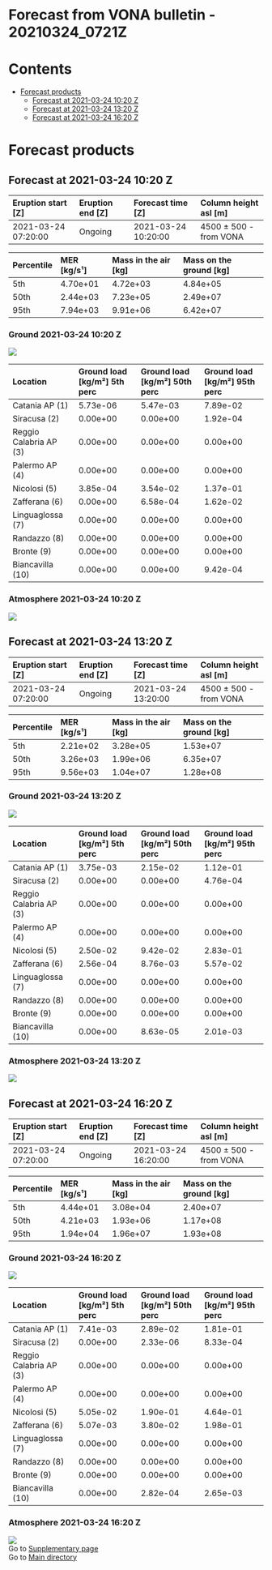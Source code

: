 
Forecast from VONA bulletin - 20210324_0721Z
============================================

Contents
========

* [Forecast products](#forecast-products)
	* [Forecast at 2021-03-24 10:20 Z](#forecast-at-2021-03-24-1020-z)
	* [Forecast at 2021-03-24 13:20 Z](#forecast-at-2021-03-24-1320-z)
	* [Forecast at 2021-03-24 16:20 Z](#forecast-at-2021-03-24-1620-z)

# Forecast products

## Forecast at 2021-03-24 10:20 Z
  

|Eruption start [Z]|Eruption end [Z]|Forecast time [Z]|Column height asl [m]|
| :--- | :--- | :--- | :--- |
|2021-03-24 07:20:00|Ongoing|2021-03-24 10:20:00|4500 ± 500 - from VONA|
  
  

|Percentile|MER [kg/s¹]|Mass in the air [kg]|Mass on the ground [kg]|
| :--- | :--- | :--- | :--- |
|5th|4.70e+01|4.72e+03|4.84e+05|
|50th|2.44e+03|7.23e+05|2.49e+07|
|95th|7.94e+03|9.91e+06|6.42e+07|
  

### Ground 2021-03-24 10:20 Z
  
![](./figures/probability_grd_2021_03_24_1020_scenario_1.png)  
  
  
  
  
  
  
  
  
  

|Location|Ground load [kg/m²] 5th perc|Ground load [kg/m²] 50th perc|Ground load [kg/m²] 95th perc|
| :--- | :--- | :--- | :--- |
|Catania AP (1)|5.73e-06|5.47e-03|7.89e-02|
|Siracusa (2)|0.00e+00|0.00e+00|1.92e-04|
|Reggio Calabria AP (3)|0.00e+00|0.00e+00|0.00e+00|
|Palermo AP (4)|0.00e+00|0.00e+00|0.00e+00|
|Nicolosi (5)|3.85e-04|3.54e-02|1.37e-01|
|Zafferana (6)|0.00e+00|6.58e-04|1.62e-02|
|Linguaglossa (7)|0.00e+00|0.00e+00|0.00e+00|
|Randazzo (8)|0.00e+00|0.00e+00|0.00e+00|
|Bronte (9)|0.00e+00|0.00e+00|0.00e+00|
|Biancavilla (10)|0.00e+00|0.00e+00|9.42e-04|
  

### Atmosphere 2021-03-24 10:20 Z
  
![](./figures/probability_air_2021_03_24_1020_scenario_1_conclev_1.png)
## Forecast at 2021-03-24 13:20 Z
  

|Eruption start [Z]|Eruption end [Z]|Forecast time [Z]|Column height asl [m]|
| :--- | :--- | :--- | :--- |
|2021-03-24 07:20:00|Ongoing|2021-03-24 13:20:00|4500 ± 500 - from VONA|
  
  

|Percentile|MER [kg/s¹]|Mass in the air [kg]|Mass on the ground [kg]|
| :--- | :--- | :--- | :--- |
|5th|2.21e+02|3.28e+05|1.53e+07|
|50th|3.26e+03|1.99e+06|6.35e+07|
|95th|9.56e+03|1.04e+07|1.28e+08|
  

### Ground 2021-03-24 13:20 Z
  
![](./figures/probability_grd_2021_03_24_1320_scenario_1.png)  
  
  
  
  
  
  
  
  
  

|Location|Ground load [kg/m²] 5th perc|Ground load [kg/m²] 50th perc|Ground load [kg/m²] 95th perc|
| :--- | :--- | :--- | :--- |
|Catania AP (1)|3.75e-03|2.15e-02|1.12e-01|
|Siracusa (2)|0.00e+00|0.00e+00|4.76e-04|
|Reggio Calabria AP (3)|0.00e+00|0.00e+00|0.00e+00|
|Palermo AP (4)|0.00e+00|0.00e+00|0.00e+00|
|Nicolosi (5)|2.50e-02|9.42e-02|2.83e-01|
|Zafferana (6)|2.56e-04|8.76e-03|5.57e-02|
|Linguaglossa (7)|0.00e+00|0.00e+00|0.00e+00|
|Randazzo (8)|0.00e+00|0.00e+00|0.00e+00|
|Bronte (9)|0.00e+00|0.00e+00|0.00e+00|
|Biancavilla (10)|0.00e+00|8.63e-05|2.01e-03|
  

### Atmosphere 2021-03-24 13:20 Z
  
![](./figures/probability_air_2021_03_24_1320_scenario_1_conclev_1.png)
## Forecast at 2021-03-24 16:20 Z
  

|Eruption start [Z]|Eruption end [Z]|Forecast time [Z]|Column height asl [m]|
| :--- | :--- | :--- | :--- |
|2021-03-24 07:20:00|Ongoing|2021-03-24 16:20:00|4500 ± 500 - from VONA|
  
  

|Percentile|MER [kg/s¹]|Mass in the air [kg]|Mass on the ground [kg]|
| :--- | :--- | :--- | :--- |
|5th|4.44e+01|3.08e+04|2.40e+07|
|50th|4.21e+03|1.93e+06|1.17e+08|
|95th|1.94e+04|1.96e+07|1.93e+08|
  

### Ground 2021-03-24 16:20 Z
  
![](./figures/probability_grd_2021_03_24_1620_scenario_1.png)  
  
  
  
  
  
  
  
  
  

|Location|Ground load [kg/m²] 5th perc|Ground load [kg/m²] 50th perc|Ground load [kg/m²] 95th perc|
| :--- | :--- | :--- | :--- |
|Catania AP (1)|7.41e-03|2.89e-02|1.81e-01|
|Siracusa (2)|0.00e+00|2.33e-06|8.33e-04|
|Reggio Calabria AP (3)|0.00e+00|0.00e+00|0.00e+00|
|Palermo AP (4)|0.00e+00|0.00e+00|0.00e+00|
|Nicolosi (5)|5.05e-02|1.90e-01|4.64e-01|
|Zafferana (6)|5.07e-03|3.80e-02|1.98e-01|
|Linguaglossa (7)|0.00e+00|0.00e+00|0.00e+00|
|Randazzo (8)|0.00e+00|0.00e+00|0.00e+00|
|Bronte (9)|0.00e+00|0.00e+00|0.00e+00|
|Biancavilla (10)|0.00e+00|2.82e-04|2.65e-03|
  

### Atmosphere 2021-03-24 16:20 Z
  
![](./figures/probability_air_2021_03_24_1620_scenario_1_conclev_1.png)  
Go to [Supplementary page](Supplementary_page.md)  
Go to [Main directory](https://github.com/federicapardini/Real_time_ash_forecast)